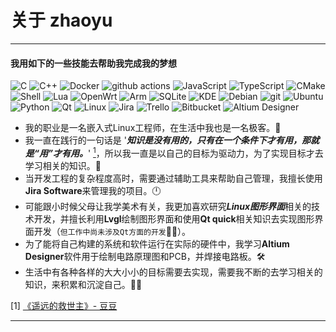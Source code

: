 # 关于 zhaoyu

----
#### 我用如下的一些技能去帮助我完成我的梦想
<p>
  <img alt="C" src="https://img.shields.io/badge/-C-A8B9CC?style=flat-square&logo=c&logoColor=white" />
  <img alt="C++" src="https://img.shields.io/badge/-C++-00599C?style=flat-square&logo=cplusplus&logoColor=white" /> 
  <img alt="Docker" src="https://img.shields.io/badge/-Docker-46a2f1?style=flat-square&logo=docker&logoColor=white" />
  <img alt="github actions" src="https://img.shields.io/badge/-Github_Actions-2088FF?style=flat-square&logo=github-actions&logoColor=white" />
  <img alt="JavaScript" src="https://img.shields.io/badge/-JavaScript-F7DF1E?style=flat-square&logo=javascript&logoColor=white" />
  <img alt="TypeScript" src="https://img.shields.io/badge/-TypeScript-007ACC?style=flat-square&logo=typescript&logoColor=white" />
  <img alt="CMake" src="https://img.shields.io/badge/-CMake-064F8C?style=flat-square&logo=cmake&logoColor=white" />
  <img alt="Shell" src="https://img.shields.io/badge/-Shell-FFD500?style=flat-square&logo=shell&logoColor=white" />
  <img alt="Lua" src="https://img.shields.io/badge/-Lua-2C2D72?style=flat-square&logo=lua&logoColor=white" />
  <img alt="OpenWrt" src="https://img.shields.io/badge/-OpenWrt-00B5E2?style=flat-square&logo=openwrt&logoColor=white" />
  <img alt="Arm" src="https://img.shields.io/badge/-Arm-0091BD?style=flat-square&logo=arm&logoColor=white" />
  <img alt="SQLite" src="https://img.shields.io/badge/-SQLite-003B57?style=flat-square&logo=sqlite&logoColor=white" />
  <img alt="KDE" src="https://img.shields.io/badge/-KDE-1D99F3?style=flat-square&logo=kde&logoColor=white" />
  <img alt="Debian" src="https://img.shields.io/badge/-Debian-A81D33?style=flat-square&logo=debian&logoColor=white" />
  <img alt="git" src="https://img.shields.io/badge/-Git-F05032?style=flat-square&logo=git&logoColor=white" />
  <img alt="Ubuntu" src="https://img.shields.io/badge/-Ubuntu-E95420?style=flat-square&logo=ubuntu&logoColor=white" />
  <img alt="Python" src="https://img.shields.io/badge/-Python-3776AB?style=flat-square&logo=python&logoColor=white" />
  <img alt="Qt" src="https://img.shields.io/badge/-Qt-41CD52?style=flat-square&logo=qt&logoColor=white" />
  <img alt="Linux" src="https://img.shields.io/badge/-Linux-FCC624?style=flat-square&logo=linux&logoColor=white" />
  <img alt="Jira" src="https://img.shields.io/badge/-Jira-0052CC?style=flat-square&logo=jira&logoColor=white" />
  <img alt="Trello" src="https://img.shields.io/badge/-Trello-0052CC?style=flat-square&logo=trello&logoColor=white" />
  <img alt="Bitbucket" src="https://img.shields.io/badge/-Bitbucket-0052CC?style=flat-square&logo=bitbucket&logoColor=white" />
  <img alt="Altium Designer" src="https://img.shields.io/badge/-AltiumDesigner-A5915F?style=flat-square&logo=altiumdesigner&logoColor=white" />
</p>

- 我的职业是一名嵌入式Linux工程师，在生活中我也是一名极客。:muscle:
- 我一直在践行的一句话是 '***知识是没有用的，只有在一个条件下才有用，那就是“用”才有用。***' [<sup>1</sup>](#refer-1)，所以我一直是以自己的目标为驱动力，为了实现目标才去学习相关的知识。:triangular_flag_on_post:
- 当开发工程的复杂程度高时，需要通过辅助工具来帮助自己管理，我擅长使用**Jira Software**来管理我的项目。:clock12:
- 可能跟小时候父母让我学美术有关，我更加喜欢研究***Linux图形界面***相关的技术开发，并擅长利用**Lvgl**绘制图形界面和使用**Qt quick**相关知识去实现图形界面开发（`但工作中尚未涉及Qt方面的开发`:man_shrugging:）。
- 为了能将自己构建的系统和软件运行在实际的硬件中，我学习**Altium Designer**软件用于绘制电路原理图和PCB，并焊接电路板。:hammer_and_wrench:
- 生活中有各种各样的大大小小的目标需要去实现，需要我不断的去学习相关的知识，来积累和沉淀自己。:running_man:

[1] [《遥远的救世主》- 豆豆](https://book.douban.com/subject/1322455/)

----

